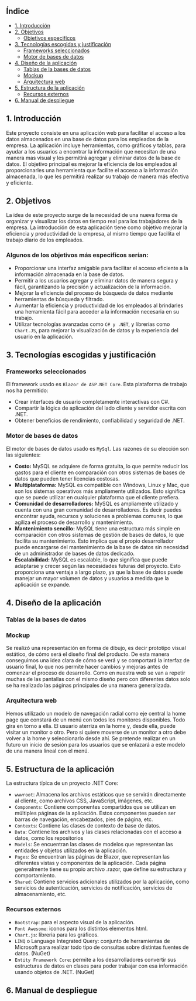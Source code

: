 ## Índice
- [1. Introducción](#introduccion) 						 
- [2. Objetivos](#objetivos)  
  - [Objetivos especifícos](#objetivosEspecificos)  
- [3. Tecnologías escogidas y justificación](#tecnologiasEscogidas)  				
  - [Frameworks seleccionados](#frameworks)  
  - [Motor de bases de datos](#baseDeDatos)  
- [4. Diseño de la aplicación](#diseño)  				
  - [Tablas de la bases de datos](#tablas)  
  - [Mockup](#mockup)  
  - [Arquitectura web](#arquitectura)  
- [5. Estructura de la aplicación](#estructura)  				
  - [Recursos externos](#recursos)  
- [6. Manual de despliegue](#despliegue)  				
 
<a name="introduccion"></a>	
## 1. Introducción
Este proyecto consiste en una aplicación web para facilitar el acceso a los datos almacenados en una base de datos para los empleados de la empresa. La aplicación incluye herramientas, como gráficos y tablas, para ayudar a los usuarios a encontrar la información que necesitan de una manera mas visual y les permitirá agregar y eliminar datos de la base de datos. El objetivo principal es mejorar la eficiencia de los empleados al proporcionarles una herramienta que facilite el acceso a la información almacenada, lo que les permitirá realizar su trabajo de manera más efectiva y eficiente.

<a name="objetivos"></a>	
## 2. Objetivos
La idea de este proyecto surge de la necesidad de una nueva forma de organizar y visualizar los datos en tiempo real para los trabajadores de la empresa. La introducción de esta aplicación tiene como objetivo mejorar la eficiencia y productividad de la empresa, al mismo tiempo que facilita el trabajo diario de los empleados.
<a name="objetivosEspecificos"></a>	
### Algunos de los objetivos más especifícos serían:
- Proporcionar una interfaz amigable para facilitar el acceso eficiente a la información almacenada en la base de datos.
- Permitir a los usuarios agregar y eliminar datos de manera segura y fácil, garantizando la precisión y actualización de la información.
- Mejorar la eficiencia del proceso de búsqueda de datos mediante herramientas de búsqueda y filtrado.
- Aumentar la eficiencia y productividad de los empleados al brindarles una herramienta fácil para acceder a la información necesaria en su trabajo.
- Utilizar tecnologías avanzadas como `C# y .NET`, y librerías como `Chart.JS`, para mejorar la visualización de datos y la experiencia del usuario en la aplicación.

<a name="tecnologiasEscogidas"></a>	
## 3. Tecnologías escogidas y justificación
<a name="frameworks"></a>	
### Frameworks seleccionados
El framework usado es `Blazor de ASP.NET Core`. Esta plataforma de trabajo nos ha permitido:
- Crear interfaces de usuario completamente interactivas con C#.
- Compartir la lógica de aplicación del lado cliente y servidor escrita con .NET.
- Obtener beneficios de rendimiento, confiabilidad y seguridad de .NET.
<a name="baseDeDatos"></a>	
### Motor de bases de datos 
El motor de bases de datos usado es `MySql`. Las razones de su elección son las siguientes:
- **Costo:** MySQL se adquiere de forma gratuita, lo que permite reducir los gastos para el cliente en comparación con otros sistemas de bases de datos que pueden tener licencias costosas.
- **Multiplataforma:** MySQL es compatible con Windows, Linux y Mac, que son los sistemas operativos más ampliamente utilizados. Esto significa que se puede utilizar en cualquier plataforma que el cliente prefiera.
- **Comunidad de desarrolladores:** MySQL es ampliamente utilizado y cuenta con una gran comunidad de desarrolladores. Es decir puedes encontrar ayuda, recursos y soluciones a problemas comunes, lo que agiliza el proceso de desarrollo y mantenimiento.
- **Mantenimiento sencillo:** MySQL tiene una estructura más simple en comparación con otros sistemas de gestión de bases de datos, lo que facilita su mantenimiento. Esto implica que el propio desarrollador puede encargarse del mantenimiento de la base de datos sin necesidad de un administrador de bases de datos dedicado.
- **Escalabilidad:** MySQL es escalable, lo que significa que puede adaptarse y crecer según las necesidades futuras del proyecto. Esto proporciona una ventaja a largo plazo, ya que la base de datos puede manejar un mayor volumen de datos y usuarios a medida que la aplicación se expande.

<a name="diseño"></a>	
## 4. Diseño de la aplicación
<a name="tablas"></a>	
### Tablas de la bases de datos 
<a name="mockup"></a>	
### Mockup
Se realizó una representación en forma de dibujo, es decir prototipo visual estático, de cómo será el diseño final del producto. De esta manera conseguimos una idea clara de cómo se verá y se comportará la interfaz de usuario final, lo que nos permite hacer cambios y mejoras antes de comenzar el proceso de desarrollo. 
Como en nuestra web se van a repetir muchas de las pantallas con el mismo diseño pero con diferentes datos solo se ha realizado las páginas principales de una manera generalizada.
<a name="arquitectura"></a>	
### Arquitectura web
Hemos utilizado un modelo de navegación radial como eje central la home page que constará de un menú con todos los monitores disponibles. Todo gira en torno a ella. El usuario aterriza en la home y, desde ella, puede visitar un monitor o otro. Pero si quiere moverse de un monitor a otro debe volver a la home y seleccionarlo desde ahí.
Se pretende realizar en un futuro un inicio de sesión para los usuarios que se enlazará a este modelo de una manera lineal con el menú.

<a name="estructura"></a>	
## 5. Estructura de la aplicación
La estructura típica de un proyecto .NET Core:
- `wwwroot`: Almacena los archivos estáticos que se servirán directamente al cliente, como archivos CSS, JavaScript, imágenes, etc.
- `Components`: Contiene componentes compartidos que se utilizan en múltiples páginas de la aplicación. Estos componentes pueden ser barras de navegación, encabezados, pies de página, etc.
- `Contexts`: Contiene las clases de contexto de base de datos.
- `Data`: Contiene los archivos y las clases relacionadas con el acceso a datos, como los repositorios
- `Models`: Se encuentran las clases de modelos que representan las entidades y objetos utilizados en la aplicación.
- `Pages`: Se encuentran las páginas de Blazor, que representan las diferentes vistas y componentes de la aplicación. Cada página generalmente tiene su propio archivo .razor, que define su estructura y comportamiento.
- `Shared`: Contiene servicios adicionales utilizados por la aplicación, como servicios de autenticación, servicios de notificación, servicios de almacenamiento, etc.
<a name="recursos"></a>	
### Recursos externos
- `Bootstrap`: para el aspecto visual de la aplicación.
- `Font Awesome`: iconos para los distintos elementos html.
- `Chart.js`: libreria para los gráficos.
- `LINQ` o Language Integrated Query: conjunto de herramientas de Microsoft para realizar todo tipo de consultas sobre distintas fuentes de datos. (NuGet)
- `Entity Framework Core`: permite a los desarrolladores convertir sus estructuras de datos en clases para poder trabajar con esa información usando objetos de .NET. (NuGet)

<a name="despliegue"></a>	
## 6. Manual de despliegue
